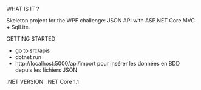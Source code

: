 WHAT IS IT ?

Skeleton project for the WPF challenge: JSON API with ASP.NET Core MVC + SqlLite.

GETTING STARTED

- go to src/apis
- dotnet run
- http://localhost:5000/api/import pour insérer les données en BDD depuis les fichiers JSON

.NET VERSION: .NET Core 1.1